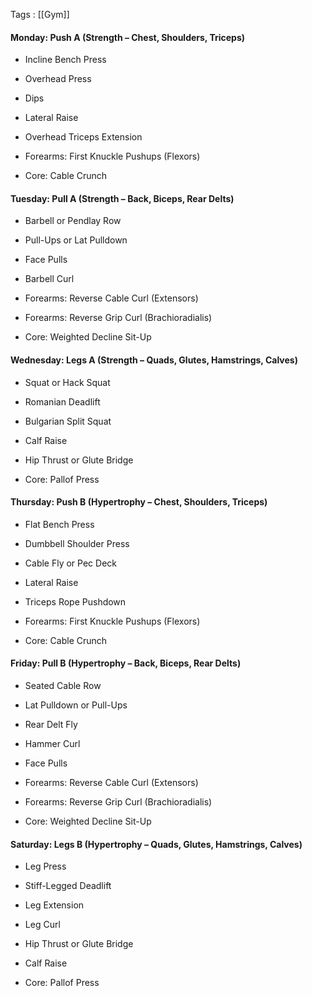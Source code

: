 Tags : [[Gym]]

#### Monday: Push A (Strength – Chest, Shoulders, Triceps)

- Incline Bench Press

- Overhead Press

- Dips

- Lateral Raise

- Overhead Triceps Extension

- Forearms: First Knuckle Pushups (Flexors)

- Core: Cable Crunch

#### Tuesday: Pull A (Strength – Back, Biceps, Rear Delts)

- Barbell or Pendlay Row

- Pull-Ups or Lat Pulldown

- Face Pulls

- Barbell Curl

- Forearms: Reverse Cable Curl (Extensors)

- Forearms: Reverse Grip Curl (Brachioradialis)

- Core: Weighted Decline Sit-Up

#### Wednesday: Legs A (Strength – Quads, Glutes, Hamstrings, Calves)

- Squat or Hack Squat

- Romanian Deadlift

- Bulgarian Split Squat

- Calf Raise

- Hip Thrust or Glute Bridge

- Core: Pallof Press

#### Thursday: Push B (Hypertrophy – Chest, Shoulders, Triceps)

- Flat Bench Press

- Dumbbell Shoulder Press

- Cable Fly or Pec Deck

- Lateral Raise

- Triceps Rope Pushdown

- Forearms: First Knuckle Pushups (Flexors)

- Core: Cable Crunch

#### Friday: Pull B (Hypertrophy – Back, Biceps, Rear Delts)

- Seated Cable Row

- Lat Pulldown or Pull-Ups

- Rear Delt Fly

- Hammer Curl

- Face Pulls

- Forearms: Reverse Cable Curl (Extensors)

- Forearms: Reverse Grip Curl (Brachioradialis)

- Core: Weighted Decline Sit-Up

#### Saturday: Legs B (Hypertrophy – Quads, Glutes, Hamstrings, Calves)

- Leg Press

- Stiff-Legged Deadlift

- Leg Extension

- Leg Curl

- Hip Thrust or Glute Bridge

- Calf Raise

- Core: Pallof Press